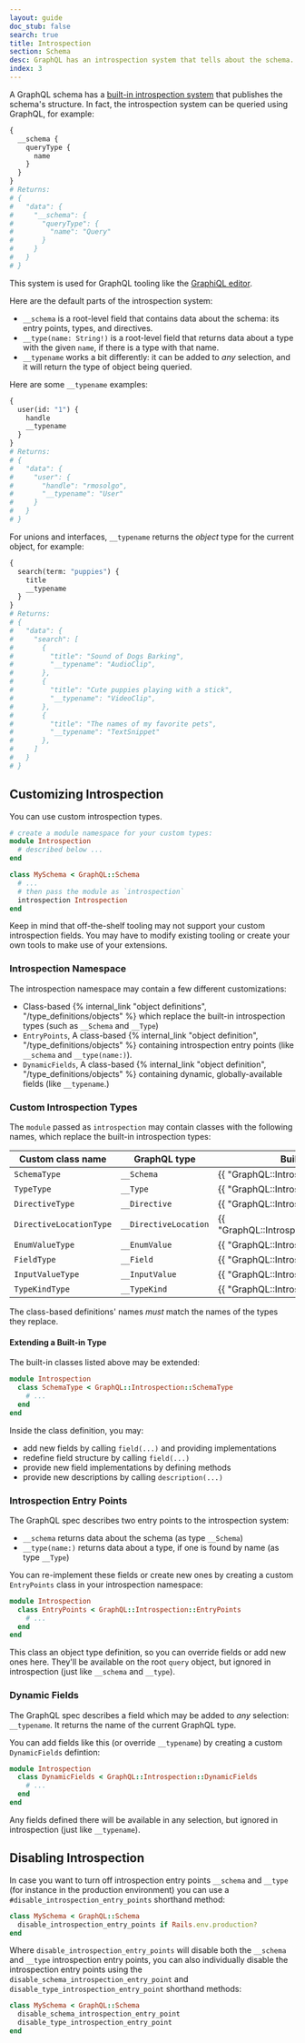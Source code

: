 ```yaml
---
layout: guide
doc_stub: false
search: true
title: Introspection
section: Schema
desc: GraphQL has an introspection system that tells about the schema.
index: 3
---
```


A GraphQL schema has a [built-in introspection system](https://graphql.org/learn/introspection/) that publishes the schema's structure. In fact, the introspection system can be queried using GraphQL, for example:

```graphql
{
  __schema {
    queryType {
      name
    }
  }
}
# Returns:
# {
#   "data": {
#     "__schema": {
#       "queryType": {
#         "name": "Query"
#       }
#     }
#   }
# }
```

This system is used for GraphQL tooling like the [GraphiQL editor](https://github.com/graphql/graphiql).

Here are the default parts of the introspection system:

- `__schema` is a root-level field that contains data about the schema: its entry points, types, and directives.
- `__type(name: String!)` is a root-level field that returns data about a type with the given `name`, if there is a type with that name.
- `__typename` works a bit differently: it can be added to _any_ selection, and it will return the type of object being queried.

Here are some `__typename` examples:

```graphql
{
  user(id: "1") {
    handle
    __typename
  }
}
# Returns:
# {
#   "data": {
#     "user": {
#       "handle": "rmosolgo",
#       "__typename": "User"
#     }
#   }
# }
```

For unions and interfaces, `__typename` returns the _object_ type for the current object, for example:

```graphql
{
  search(term: "puppies") {
    title
    __typename
  }
}
# Returns:
# {
#   "data": {
#     "search": [
#       {
#         "title": "Sound of Dogs Barking",
#         "__typename": "AudioClip",
#       },
#       {
#         "title": "Cute puppies playing with a stick",
#         "__typename": "VideoClip",
#       },
#       {
#         "title": "The names of my favorite pets",
#         "__typename": "TextSnippet"
#       },
#     ]
#   }
# }
```

## Customizing Introspection

You can use custom introspection types.

```ruby
# create a module namespace for your custom types:
module Introspection
  # described below ...
end

class MySchema < GraphQL::Schema
  # ...
  # then pass the module as `introspection`
  introspection Introspection
end
```

Keep in mind that off-the-shelf tooling may not support your custom introspection fields. You may have to modify existing tooling or create your own tools to make use of your extensions.

### Introspection Namespace

The introspection namespace may contain a few different customizations:

- Class-based {% internal_link "object definitions", "/type_definitions/objects" %} which replace the built-in introspection types (such as `__Schema` and `__Type`)
- `EntryPoints`, A class-based {% internal_link "object definition", "/type_definitions/objects" %} containing introspection entry points (like `__schema` and `__type(name:)`).
- `DynamicFields`, A class-based {% internal_link "object definition", "/type_definitions/objects" %} containing dynamic, globally-available fields (like `__typename`.)

### Custom Introspection Types

The `module` passed as `introspection` may contain classes with the following names, which replace the built-in introspection types:

Custom class name | GraphQL type | Built-in class name
--|--|--
`SchemaType` | `__Schema` | {{ "GraphQL::Introspection::SchemaType" | api_doc }}
`TypeType` | `__Type` | {{ "GraphQL::Introspection::TypeType" | api_doc }}
`DirectiveType` | `__Directive` | {{ "GraphQL::Introspection::DirectiveType" | api_doc }}
`DirectiveLocationType` | `__DirectiveLocation` | {{ "GraphQL::Introspection::DirectiveLocationEnum" | api_doc }}
`EnumValueType` | `__EnumValue` | {{ "GraphQL::Introspection::EnumValueType" | api_doc }}
`FieldType` | `__Field` | {{ "GraphQL::Introspection::FieldType" | api_doc }}
`InputValueType` | `__InputValue` | {{ "GraphQL::Introspection::InputValueType" | api_doc }}
`TypeKindType` | `__TypeKind` | {{ "GraphQL::Introspection::TypeKindEnum" | api_doc }}

The class-based definitions' names _must_ match the names of the types they replace.

#### Extending a Built-in Type

The built-in classes listed above may be extended:

```ruby
module Introspection
  class SchemaType < GraphQL::Introspection::SchemaType
    # ...
  end
end
```

Inside the class definition, you may:

- add new fields by calling `field(...)` and providing implementations
- redefine field structure by calling `field(...)`
- provide new field implementations by defining methods
- provide new descriptions by calling `description(...)`

### Introspection Entry Points

The GraphQL spec describes two entry points to the introspection system:

- `__schema` returns data about the schema (as type `__Schema`)
- `__type(name:)` returns data about a type, if one is found by name (as type `__Type`)

You can re-implement these fields or create new ones by creating a custom `EntryPoints` class in your introspection namespace:

```ruby
module Introspection
  class EntryPoints < GraphQL::Introspection::EntryPoints
    # ...
  end
end
```

This class an object type definition, so you can override fields or add new ones here. They'll be available on the root `query` object, but ignored in introspection (just like `__schema` and `__type`).

### Dynamic Fields

The GraphQL spec describes a field which may be added to _any_ selection: `__typename`. It returns the name of the current GraphQL type.

You can add fields like this (or override `__typename`) by creating a custom `DynamicFields` defintion:

```ruby
module Introspection
  class DynamicFields < GraphQL::Introspection::DynamicFields
    # ...
  end
end
```

Any fields defined there will be available in any selection, but ignored in introspection (just like `__typename`).

## Disabling Introspection

In case you want to turn off introspection entry points `__schema` and `__type` (for instance in the production environment) you can use a `#disable_introspection_entry_points` shorthand method:

```ruby
class MySchema < GraphQL::Schema
  disable_introspection_entry_points if Rails.env.production?
end
```

Where `disable_introspection_entry_points` will disable both the `__schema` and `__type` introspection entry points, you can also individually disable the introspection entry points using the `disable_schema_introspection_entry_point` and `disable_type_introspection_entry_point` shorthand methods:

```ruby
class MySchema < GraphQL::Schema
  disable_schema_introspection_entry_point
  disable_type_introspection_entry_point
end
```
